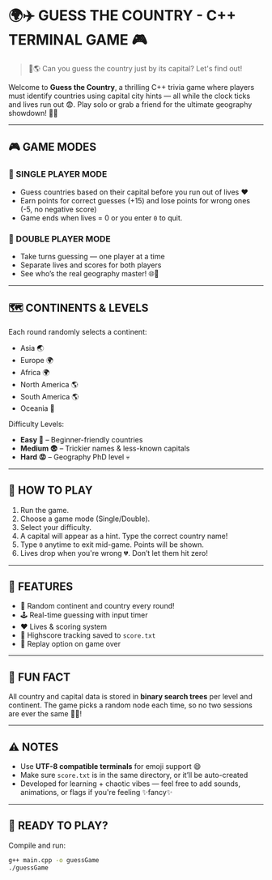 # 🌍✈️ GUESS THE COUNTRY - C++ TERMINAL GAME 🎮

> 🧠🌎 Can you guess the country just by its capital? Let's find out!

Welcome to **Guess the Country**, a thrilling C++ trivia game where players must identify countries using capital city hints — all while the clock ticks and lives run out 😨. Play solo or grab a friend for the ultimate geography showdown! 🧍👬

---

## 🎮 GAME MODES

### 🧍 SINGLE PLAYER MODE
- Guess countries based on their capital before you run out of lives ❤️
- Earn points for correct guesses (+15) and lose points for wrong ones (-5, no negative score)
- Game ends when lives = 0 or you enter `0` to quit.

### 👬 DOUBLE PLAYER MODE
- Take turns guessing — one player at a time
- Separate lives and scores for both players
- See who’s the real geography master! 🌐👑

---

## 🗺️ CONTINENTS & LEVELS

Each round randomly selects a continent:
- Asia 🌏
- Europe 🌍
- Africa 🌍
- North America 🌎
- South America 🌎
- Oceania 🌊

Difficulty Levels:
- **Easy 🤙** – Beginner-friendly countries
- **Medium 😨** – Trickier names & less-known capitals
- **Hard 😡** – Geography PhD level 💀

---

## 📜 HOW TO PLAY

1. Run the game.
2. Choose a game mode (Single/Double).
3. Select your difficulty.
4. A capital will appear as a hint. Type the correct country name!
5. Type `0` anytime to exit mid-game. Points will be shown.
6. Lives drop when you're wrong 💔. Don’t let them hit zero!

---

## 💾 FEATURES

- 🎯 Random continent and country every round!
- 🕹️ Real-time guessing with input timer
- ❤️ Lives & scoring system
- 💾 Highscore tracking saved to `score.txt`
- 🔁 Replay option on game over

---


## 🧠 FUN FACT

All country and capital data is stored in **binary search trees** per level and continent. The game picks a random node each time, so no two sessions are ever the same 🔁🌐!

---

## ⚠️ NOTES

- Use **UTF-8 compatible terminals** for emoji support 😄
- Make sure `score.txt` is in the same directory, or it’ll be auto-created
- Developed for learning + chaotic vibes — feel free to add sounds, animations, or flags if you're feeling ✨fancy✨

---


## 🏁 READY TO PLAY?

Compile and run:
```bash
g++ main.cpp -o guessGame
./guessGame
```
